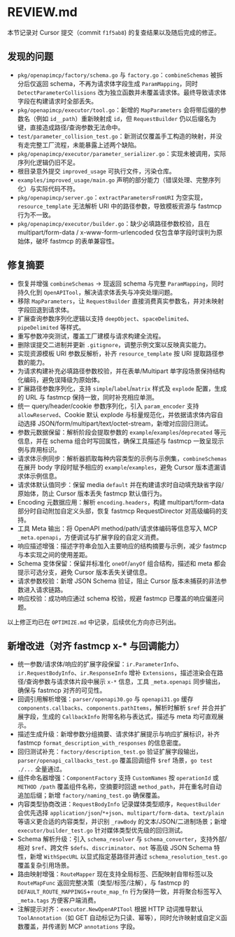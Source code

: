 # REVIEW.md

本节记录对 Cursor 提交（commit `f1f5ab8`) 的复查结果以及随后完成的修正。

## 发现的问题
- `pkg/openapimcp/factory/schema.go` 与 `factory.go`：`combineSchemas` 被拆分后仅返回 schema，不再为请求体字段生成 `ParamMapping`，同时 `DetectParameterCollisions` 改为独立函数并未覆盖请求体。最终导致请求体字段在构建请求时全部丢失。
- `pkg/openapimcp/executor/tool.go`：新增的 `MapParameters` 会将带后缀的参数名（例如 `id__path`）重新映射成 `id`，但 `RequestBuilder` 仍以后缀名为键，直接造成路径/查询参数无法命中。
- `test/parameter_collision_test.go`：新测试仅覆盖手工构造的映射，并没有走完整工厂流程，未能暴露上述两个缺陷。
- `pkg/openapimcp/executor/parameter_serializer.go`：实现未被调用，实际序列化逻辑仍旧不足。
- 根目录意外提交 `improved_usage` 可执行文件，污染仓库。
- `examples/improved_usage/main.go` 声明的部分能力（错误处理、完整序列化）与实际代码不符。
- `pkg/openapimcp/server.go`：`extractParametersFromURI` 为空实现，`resource_template` 无法解析 URI 中的路径参数，导致模板资源与 fastmcp 行为不一致。
- `pkg/openapimcp/executor/builder.go`：缺少必填路径参数校验，且在 multipart/form-data / x-www-form-urlencoded 仅包含单字段时误判为原始体，破坏 fastmcp 的表单兼容性。

## 修复摘要
- 恢复并增强 `combineSchemas` -> 现返回 schema 与完整 `ParamMapping`，同时持久化到 `OpenAPITool`，解决请求体丢失与冲突处理问题。
- 移除 `MapParameters`，让 `RequestBuilder` 直接消费真实参数名，并对未映射字段回退到请求体。
- 扩展查询参数序列化逻辑以支持 `deepObject`、`spaceDelimited`、`pipeDelimited` 等样式。
- 重写参数冲突测试，覆盖工厂建模与请求构建全流程。
- 删除误提交二进制并更新 `.gitignore`，调整示例文案以反映真实能力。
- 实现资源模板 URI 参数反解析，补齐 `resource_template` 按 URI 提取路径参数的能力。
- 为请求构建补充必填路径参数校验，并在表单/Multipart 单字段场景保持结构化编码，避免误降级为原始体。
- 扩展路径参数序列化，支持 `simple`/`label`/`matrix` 样式及 `explode` 配置，生成的 URL 与 fastmcp 保持一致，同时补充相应单测。
- 统一 query/header/cookie 参数序列化，引入 `param_encoder` 支持 `allowReserved`、Cookie 默认 explode 与标量规范化，并依据请求体内容自动选择 JSON/form/multipart/text/octet-stream，新增对应回归测试。
- 参数元数据保留：解析阶段会提取参数的 `example`/`examples`/`deprecated` 等元信息，并在 schema 组合时写回属性，确保工具描述与 fastmcp 一致呈现示例与弃用标识。
- 请求体示例同步：解析器抓取每种内容类型的示例与示例集，`combineSchemas` 在展开 body 字段时赋予相应的 `example`/`examples`，避免 Cursor 版本遗漏请求体示例信息。
- 请求体默认值同步：保留 media `default` 并在构建请求时自动填充缺省字段/原始体，防止 Cursor 版本丢失 fastmcp 默认值行为。
- Encoding 元数据应用：解析 `encoding.headers`，构建 multipart/form-data 部分时自动附加自定义头部，恢复 fastmcp RequestDirector 对高级编码的支持。
- 工具 Meta 输出：将 OpenAPI method/path/请求体编码等信息写入 MCP `_meta.openapi`，方便调试与扩展字段的自定义消费。
- 响应描述增强：描述字符串会加入主要响应的结构摘要与示例，减少 fastmcp 与本实现之间的使用差距。
- Schema 变体保留：保留并标准化 `oneOf`/`anyOf` 组合结构，描述和 meta 都会提示可选分支，避免 Cursor 版本丢失关键信息。
- 请求参数校验：新增 JSON Schema 验证，阻止 Cursor 版本未捕获的非法参数进入请求链路。
- 响应校验：成功响应通过 schema 校验，规避 fastmcp 已覆盖的响应偏差问题。

以上修正均已在 `OPTIMIZE.md` 中记录，后续优化方向亦已列出。

## 新增改进（对齐 fastmcp x-* 与回调能力）
- 统一参数/请求体/响应的扩展字段保留：`ir.ParameterInfo`、`ir.RequestBodyInfo`、`ir.ResponseInfo` 增补 `Extensions`，描述渲染会在路径/查询参数与请求体片段中展示 `x-*` 信息，工具 `_meta.openapi` 同步输出，确保与 fastmcp 对齐的可见性。
- 回调引用解析增强：`parser/openapi30.go` 与 `openapi31.go` 缓存 `components.callbacks`、`components.pathItems`，解析时解析 `$ref` 并合并扩展字段，生成的 `CallbackInfo` 附带名称与表达式，描述与 meta 均可直观展示。
- 描述生成升级：新增参数分组摘要、请求体扩展提示与响应扩展标识，补齐 fastmcp `format_description_with_responses` 的信息密度。
- 回归测试补充：`factory/description_test.go` 验证扩展字段输出，`parser/openapi_callbacks_test.go` 覆盖回调组件 `$ref` 场景，`go test ./...` 全量通过。
- 组件命名器增强：`ComponentFactory` 支持 `CustomNames` 按 `operationId` 或 `METHOD /path` 覆盖组件名称，空摘要时回退 `method_path`，并在重名时自动追加后缀；新增 `factory/naming_test.go` 确保覆盖。
- 内容类型协商改进：`RequestBodyInfo` 记录媒体类型顺序，`RequestBuilder` 会优先选择 `application/json`/`*+json`、`multipart/form-data`、`text/plain` 等语义更合适的内容类型，并识别 `_rawBody` 的文本/JSON/二进制场景；新增 `executor/builder_test.go` 针对媒体类型优先级的回归测试。
- Schema 解析升级：引入 `schema_resolver` 与 `schema_converter`，支持外部/相对 `$ref`、跨文件 `$defs`、`discriminator`、`not` 等高级 JSON Schema 特性，新增 `WithSpecURL` 以显式指定基路径并通过 `schema_resolution_test.go` 覆盖复杂引用场景。
- 路由映射增强：`RouteMapper` 现在支持全局标签、匹配映射自带标签以及 `RouteMapFunc` 返回完整决策（类型/标签/注解），与 fastmcp 的 `DEFAULT_ROUTE_MAPPINGS`+`route_map_fn` 行为保持一致，并将聚合标签写入 `_meta.tags` 方便客户端消费。
- 注解提示对齐：`executor.NewOpenAPITool` 根据 HTTP 动词推导默认 `ToolAnnotation`（如 GET 自动标记为只读、幂等），同时允许映射或自定义函数覆盖，并传递到 MCP `annotations` 字段。
